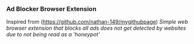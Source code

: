 ### Ad Blocker Browser Extension
Inspired from (https://github.com/nathan-149/mygithubpage)
*Simple web browser extension that blocks all ads does not get detected by websites due to not being read as a 'honeypot'*
